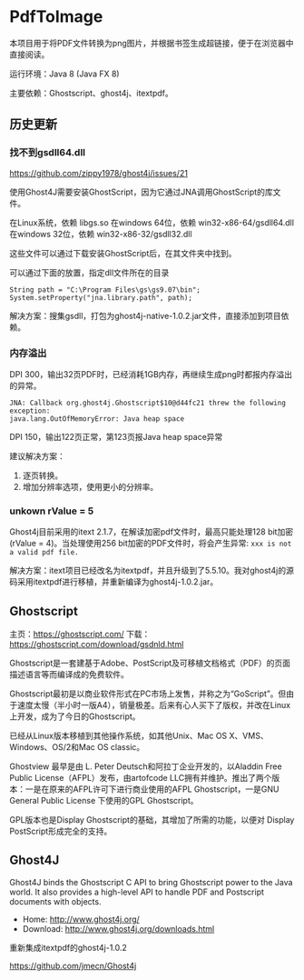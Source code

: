 PdfToImage
==========

本项目用于将PDF文件转换为png图片，并根据书签生成超链接，便于在浏览器中直接阅读。

运行环境：Java 8 (Java FX 8)

主要依赖：Ghostscript、ghost4j、itextpdf。


## 历史更新

### 找不到gsdll64.dll

https://github.com/zippy1978/ghost4j/issues/21

使用Ghost4J需要安装GhostScript，因为它通过JNA调用GhostScript的库文件。

在Linux系统，依赖 libgs.so
在windows 64位，依赖 win32-x86-64/gsdll64.dll
在windows 32位，依赖 win32-x86-32/gsdll32.dll

这些文件可以通过下载安装GhostScript后，在其文件夹中找到。

可以通过下面的放置，指定dll文件所在的目录

	String path = "C:\Program Files\gs\gs9.07\bin";
	System.setProperty("jna.library.path", path);

解决方案：搜集gsdll，打包为ghost4j-native-1.0.2.jar文件，直接添加到项目依赖。

### 内存溢出

DPI 300，输出32页PDF时，已经消耗1GB内存，再继续生成png时都报内存溢出的异常。

	JNA: Callback org.ghost4j.Ghostscript$10@d44fc21 threw the following exception:
	java.lang.OutOfMemoryError: Java heap space

DPI 150，输出122页正常，第123页报Java heap space异常

建议解决方案：

1. 逐页转换。
2. 增加分辨率选项，使用更小的分辨率。

### unkown rValue = 5

Ghost4j目前采用的itext 2.1.7，在解读加密pdf文件时，最高只能处理128 bit加密(rValue = 4)。当处理使用256 bit加密的PDF文件时，将会产生异常: `xxx is not a valid pdf file.`

解决方案：itext项目已经改名为itextpdf，并且升级到了5.5.10。我对ghost4j的源码采用itextpdf进行移植，并重新编译为ghost4j-1.0.2.jar。

## Ghostscript

主页：https://ghostscript.com/
下载：https://ghostscript.com/download/gsdnld.html

Ghostscript是一套建基于Adobe、PostScript及可移植文档格式（PDF）的页面描述语言等而编译成的免费软件。

Ghostscript最初是以商业软件形式在PC市场上发售，并称之为“GoScript”。但由于速度太慢（半小时一版A4），销量极差。后来有心人买下了版权，并改在Linux上开发，成为了今日的Ghostscript。

已经从Linux版本移植到其他操作系统，如其他Unix、Mac OS X、VMS、Windows、OS/2和Mac OS classic。

Ghostview 最早是由 L. Peter Deutsch和阿拉丁企业开发的，以Aladdin Free Public License（AFPL）发布，由artofcode LLC拥有并维护。推出了两个版本：一是在原来的AFPL许可下进行商业使用的AFPL Ghostscript，一是GNU General Public License 下使用的GPL Ghostscript。

GPL版本也是Display Ghostscript的基础，其增加了所需的功能，以便对 Display PostScript形成完全的支持。

## Ghost4J

Ghost4J binds the Ghostscript C API to bring Ghostscript power to the Java world. It also provides a high-level API to handle PDF and Postscript documents with objects.

* Home: http://www.ghost4j.org/
* Download: http://www.ghost4j.org/downloads.html

重新集成itextpdf的ghost4j-1.0.2

https://github.com/jmecn/Ghost4j